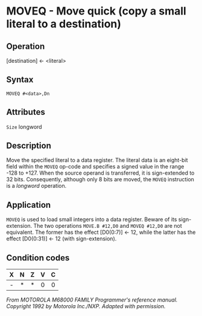 # MOVEQ - Move quick (copy a small literal to a destination)

## Operation
[destination] ← \<literal\>

## Syntax
```assembly
MOVEQ #<data>,Dn
```

## Attributes
`Size`  longword

## Description
Move the specified literal to a data register. The literal data is an eight-bit field within the `MOVEQ` op-code and specifies a signed value in the range -128 to +127. When the source operand is transferred, it is sign-extended to 32 bits. Consequently, although only 8 bits are moved, the `MOVEQ` instruction is a *longword* operation.

## Application
`MOVEQ` is used to load small integers into a data register. Beware of its sign-extension. The two operations `MOVE.B #12,D0` and `MOVEQ #12,D0` are not equivalent. The former has the effect [D0(0:7)] ← 12, while the latter has the effect [D0(0:31)] ← 12 (with sign-extension).

## Condition codes
| X | N | Z | V | C |
|:-:|:-:|:-:|:-:|:-:|
|-|*|*|0|0|

*From MOTOROLA M68000 FAMILY Programmer's reference manual. Copyright 1992 by Motorola Inc./NXP. Adapted with permission.*